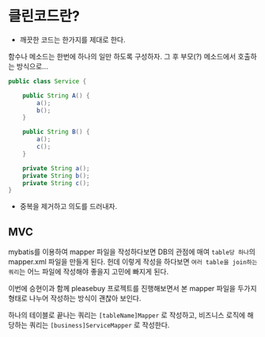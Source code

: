 # 클린코드란?

* 깨끗한 코드는 한가지를 제대로 한다.

함수나 메소드는 한번에 하나의 일만 하도록 구성하자.
그 후 부모(?) 메소드에서 호출하는 방식으로...
```java
public class Service {

	public String A() {
		a();
		b();
	}

	public String B() {
		a();
		c();
	}

	private String a();
	private String b();
	private String c();
}
```

* 중복을 제거하고 의도를 드러내자.


## MVC

mybatis를 이용하여 mapper 파일을 작성하다보면 DB의 관점에 매여 `table당 하나`의 mapper.xml 파일을 만들게 된다. 헌데 이렇게 작성을 하다보면 `여러 table을 join하는 쿼리`는 어느 파일에 작성해야 좋을지 고민에 빠지게 된다.

이번에 승현이과 함께 pleasebuy 프로젝트를 진행해보면서 본 mapper 파일을 두가지 형태로 나누어 작성하는 방식이 괜찮아 보인다. 

하나의 테이블로 끝나는 쿼리는 `[tableName]Mapper` 로 작성하고, 비즈니스 로직에 해당하는 쿼리는 `[business]ServiceMapper` 로 작성한다.
